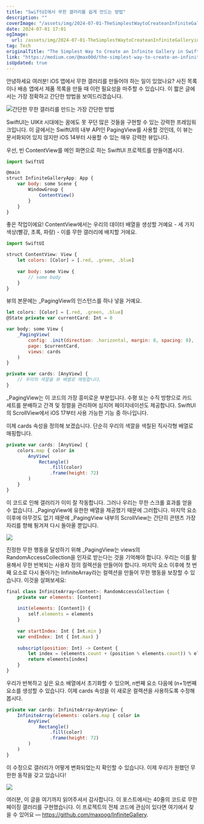 ```yaml
---
title: "SwiftUI에서 무한 갤러리를 쉽게 만드는 방법"
description: ""
coverImage: "/assets/img/2024-07-01-TheSimplestWaytoCreateanInfiniteGalleryinSwiftUI_0.png"
date: 2024-07-01 17:01
ogImage: 
  url: /assets/img/2024-07-01-TheSimplestWaytoCreateanInfiniteGalleryinSwiftUI_0.png
tag: Tech
originalTitle: "The Simplest Way to Create an Infinite Gallery in SwiftUI"
link: "https://medium.com/@max00d/the-simplest-way-to-create-an-infinite-gallery-in-swiftui-b8b202c480c8"
isUpdated: true
---
```





안녕하세요 여러분! iOS 앱에서 무한 갤러리를 만들어야 하는 일이 있었나요? 사진 목록이나 배송 앱에서 제품 목록을 만들 때 이런 필요성을 마주할 수 있습니다. 이 짧은 글에서는 가장 정확하고 간단한 방법을 보여드리겠습니다.

![간단한 무한 갤러리를 만드는 가장 간단한 방법](/assets/img/2024-07-01-TheSimplestWaytoCreateanInfiniteGalleryinSwiftUI_0.png)

SwiftUI는 UIKit 시대에는 꿈에도 못 꾸던 많은 것들을 구현할 수 있는 강력한 프레임워크입니다. 이 글에서는 SwiftUI의 내부 API인 PagingView를 사용할 것인데, 이 뷰는 문서화되어 있지 않지만 iOS 14부터 사용할 수 있는 매우 강력한 뷰입니다.

우선, 빈 ContentView를 메인 화면으로 하는 SwiftUI 프로젝트를 만들어봅시다.

<div class="content-ad"></div>

```js
import SwiftUI

@main
struct InfiniteGalleryApp: App {
    var body: some Scene {
        WindowGroup {
            ContentView()
        }
    }
}
```

좋은 작업이에요! ContentView에서는 우리의 데이터 배열을 생성할 거예요 - 세 가지 색상(빨강, 초록, 파랑) - 이를 무한 갤러리에 배치할 거에요.

```js
import SwiftUI

struct ContentView: View {
    let colors: [Color] = [.red, .green, .blue]
    
    var body: some View {
        // some body
    }
}
```

뷰의 본문에는 _PagingView의 인스턴스를 하나 넣을 거예요.

<div class="content-ad"></div>

```js
let colors: [Color] = [.red, .green, .blue]
@State private var currentCard: Int = 0

var body: some View {
    _PagingView(
        config: .init(direction: .horizontal, margin: 8, spacing: 8),
        page: $currentCard,
        views: cards
    )
}

private var cards: [AnyView] {
    // 우리의 색깔을 뷰 배열로 매핑합니다.
}
```

_PagingView는 이 코드의 가장 흥미로운 부분입니다. 수평 또는 수직 방향으로 카드 세트를 분배하고 간격 및 정렬을 관리하며 심지어 페이지네이션도 제공합니다. SwiftUI의 ScrollView에서 iOS 17부터 사용 가능한 기능 중 하나입니다.

이제 cards 속성을 정의해 보겠습니다. 단순히 우리의 색깔을 색칠된 직사각형 배열로 매핑합니다.

```js
private var cards: [AnyView] {
    colors.map { color in
        AnyView(
            Rectangle()
                .fill(color)
                .frame(height: 72)
        )
    }
}
```

<div class="content-ad"></div>

이 코드로 인해 갤러리가 이미 잘 작동합니다. 그러나 우리는 무한 스크롤 효과를 얻을 수 없습니다. _PagingView에 유한한 배열을 제공했기 때문에 그러합니다. 마지막 요소 이후에 아무것도 없기 때문에 _PagingView 내부의 ScrollView는 간단히 콘텐츠 가장자리를 향해 튕겨져 다시 돌아올 뿐입니다.

<img src="https://miro.medium.com/v2/resize:fit:1200/1*tqZDRqYekPSCW1IPBcDzRg.gif" />

진정한 무한 행동을 달성하기 위해 _PagingView는 views의 RandomAccessCollection을 인자로 받는다는 것을 기억해야 합니다. 우리는 이를 활용해서 무한 반복되는 사용자 정의 컬렉션을 만들어야 합니다. 마지막 요소 이후에 첫 번째 요소로 다시 돌아가는 InfiniteArray라는 컬렉션을 만들어 무한 행동을 보장할 수 있습니다. 이것을 살펴보세요:

```js
final class InfiniteArray<Content>: RandomAccessCollection {
    private var elements: [Content]
    
    init(elements: [Content]) {
        self.elements = elements
    }
    
    var startIndex: Int { Int.min }
    var endIndex: Int { Int.max) }
    
    subscript(position: Int) -> Content {
        let index = (elements.count + (position % elements.count)) % elements.count
        return elements[index]
    }
}
```

<div class="content-ad"></div>

우리가 반복하고 싶은 요소 배열에서 초기화할 수 있으며, n번째 요소 다음에 (n+1)번째 요소를 생성할 수 있습니다. 이제 cards 속성을 이 새로운 컬렉션을 사용하도록 수정해봅시다.

```js
private var cards: InfiniteArray<AnyView> {
    InfiniteArray(elements: colors.map { color in
        AnyView(
            Rectangle()
                .fill(color)
                .frame(height: 72)
        )
    )
}
```

이 수정으로 갤러리가 어떻게 변화되었는지 확인할 수 있습니다. 이제 우리가 원했던 무한한 동작을 갖고 있습니다!

<img src="https://miro.medium.com/v2/resize:fit:1200/1*y49T8uq9HNmc30b10WNoCg.gif" />

<div class="content-ad"></div>

여러분, 이 글을 여기까지 읽어주셔서 감사합니다. 이 포스트에서는 40줄의 코드로 무한 페이징 갤러리를 구현했습니다. 이 프로젝트의 전체 코드에 관심이 있다면 여기에서 찾을 수 있어요 — https://github.com/maxoog/InfiniteGallery.